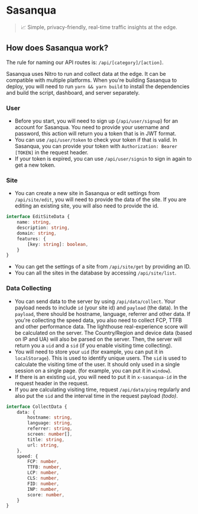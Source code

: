 # Sasanqua

> 📈 Simple, privacy-friendly, real-time traffic insights at the edge.


## How does Sasanqua work?

The rule for naming our API routes is: `/api/[category]/[action]`.

Sasanqua uses Nitro to run and collect data at the edge. It can be compatible with multiple platforms. When you're building Sasanqua to deploy, you will need to run `yarn && yarn build` to install the dependencies and build the script, dashboard, and server separately.

### User

- Before you start, you will need to sign up (`/api/user/signup`) for an account for Sasanqua. You need to provide your username and password, this action will return you a token that is in JWT format.
- You can use `/api/user/token` to check your token if that is valid. In Sasanqua, you can provide your token with `Authorization: Bearer [TOKEN]` in the request header.
- If your token is expired, you can use `/api/user/signin` to sign in again to get a new token.

### Site

- You can create a new site in Sasanqua or edit settings from `/api/site/edit`, you will need to provide the data of the site. If you are editing an existing site, you will also need to provide the id.

```ts
interface EditSiteData {
    name: string,
    description: string,
    domain: string,
    features: {
        [key: string]: boolean,
    }
}
```

- You can get the settings of a site from `/api/site/get` by providing an ID.
- You can all the sites in the database by accessing `/api/site/list`.

### Data Collecting

- You can send data to the server by using `/api/data/collect`. Your payload needs to include `id` (your site id) and `payload` (the data). In the `payload`, there should be hostname, language, referrer and other data. If you're collecting the speed data, you also need to collect FCP, TTFB and other performance data. The lighthouse real-experience score will be calculated on the server. The Country/Region and device data (based on IP and UA) will also be parsed on the server. Then, the server will return you a `uid` and a `sid` (if you enable visiting time collecting).
- You will need to store your `uid` (for example, you can put it in `localStorage`). This is used to identify unique users. The `sid` is used to calculate the visiting time of the user. It should only used in a single session on a single page. (for example, you can put it in `window`). 
- If there is an existing `uid`, you will need to put it in `x-sasanqua-id` in the request header in the request.
- If you are calculating visiting time, request `/api/data/ping` regularly and also put the `sid` and the interval time in the request payload *(todo)*.


```ts
interface CollectData {
    data: {
        hostname: string,
        language: string,
        referrer: string,
        screen: number[],
        title: string,
        url: string,
    },
    speed: {
        FCP: number,
        TTFB: number,
        LCP: number,
        CLS: number,
        FID: number,
        INP: number,
        score: number,
    }
}
```

